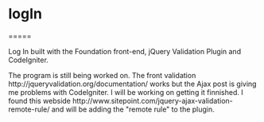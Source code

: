 <h1>logIn</h1>
=====

Log In built with the Foundation front-end, jQuery Validation Plugin and CodeIgniter.<BR>

<p>The program is still being worked on. The front validation http://jqueryvalidation.org/documentation/ works but the Ajax post is giving me problems with CodeIgniter. I will be working on getting it finnished. I found this webside http://www.sitepoint.com/jquery-ajax-validation-remote-rule/ and will be adding the "remote rule" to the plugin.</p>

